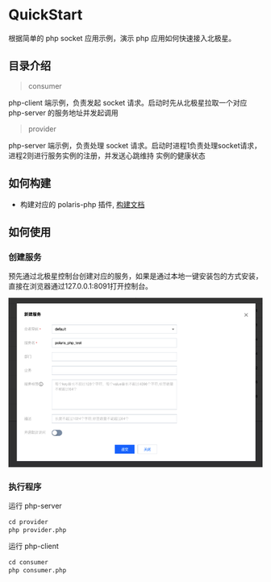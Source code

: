 # QuickStart

根据简单的 php socket 应用示例，演示 php 应用如何快速接入北极星。

## 目录介绍

> consumer

php-client 端示例，负责发起 socket 请求。启动时先从北极星拉取一个对应 php-server 的服务地址并发起调用

> provider

php-server 端示例，负责处理 socket 请求。启动时进程1负责处理socket请求，进程2则进行服务实例的注册，并发送心跳维持
实例的健康状态

## 如何构建

- 构建对应的 polaris-php 插件, [构建文档](../../doc/HowToBuild.md)

## 如何使用

### 创建服务

预先通过北极星控制台创建对应的服务，如果是通过本地一键安装包的方式安装，直接在浏览器通过127.0.0.1:8091打开控制台。

![create_service](./image/create_php_service.png)

### 执行程序

运行 php-server

```shell
cd provider
php provider.php
```

运行 php-client

```shell
cd consumer
php consumer.php
```